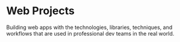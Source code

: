 # Web Projects

Building web apps with the technologies, libraries, techniques, and workflows that are used in professional dev teams in the real world.
